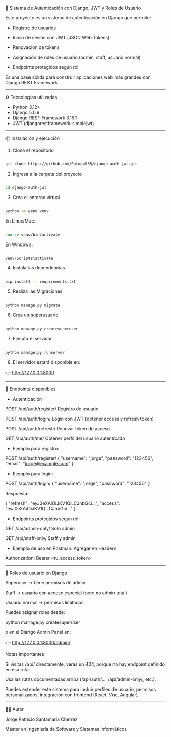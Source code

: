 🔐 Sistema de Autenticación con Django, JWT y Roles de Usuario

Este proyecto es un sistema de autenticación en Django que permite:

- Registro de usuarios

- Inicio de sesión con JWT (JSON Web Tokens)

- Renovación de tokens

- Asignación de roles de usuario (admin, staff, usuario normal)

- Endpoints protegidos según rol

Es una base sólida para construir aplicaciones web más grandes con Django REST Framework.

---

⚙️ Tecnologías utilizadas

- Python 3.12+
- Django 5.0.6
- Django REST Framework 3.15.1
- JWT (djangorestframework-simplejwt)

---

📦 Instalación y ejecución 

1. Clona el repositorio

```bash

git clone https://github.com/Patogol35/django-auth-jwt.git

```

2. Ingresa a la carpeta del proyecto

```bash

cd django-auth-jwt

```

3. Crea el entorno virtual

```bash

python -m venv venv

```
En Linux/Mac: 

```bash

source venv/bin/activate

```

En Windows: 

```bash

venv\Scripts\activate

```   

4. Instala las dependencias

```bash

pip install -r requirements.txt

```

5. Realiza las Migraciones

```bash

python manage.py migrate

```

6. Crea un superusuario

```bash

python manage.py createsuperuser

```

7. Ejecuta el servidor

```bash

python manage.py runserver

```

8. El servidor estará disponible en:

👉 http://127.0.0.1:8000

---

🔗 Endpoints disponibles

- Autenticación

POST	/api/auth/register/	Registro de usuario

POST	/api/auth/login/	Login con JWT (obtener access y refresh token)

POST	/api/auth/refresh/	Renovar token de acceso

GET	/api/auth/me/	Obtener perfil del usuario autenticado

- Ejemplo para registro:

POST /api/auth/register/
{
  "username": "jorge",
  "password": "123456",
  "email": "jorge@example.com"
}


- Ejemplo para login:

POST /api/auth/login/
{
  "username": "jorge",
  "password": "123456"
}


Respuesta:

{
  "refresh": "eyJ0eXAiOiJKV1QiLCJhbGci...",
  "access": "eyJ0eXAiOiJKV1QiLCJhbGci..."
}

- Endpoints protegidos según rol

GET	/api/admin-only/	Solo admin

GET	/api/staff-only/	Staff y admin

- Ejemplo de uso en Postman:
Agregar en Headers:

Authorization: Bearer <tu_access_token>

---

👥 Roles de usuario en Django

Superuser → tiene permisos de admin

Staff → usuario con acceso especial (pero no admin total)

Usuario normal → permisos limitados

Puedes asignar roles desde:

python manage.py createsuperuser


o en el Django Admin Panel en:

👉 http://127.0.0.1:8000/admin/

Notas importantes

Si visitas /api/ directamente, verás un 404, porque no hay endpoint definido en esa ruta.

Usa las rutas documentadas arriba (/api/auth/..., /api/admin-only/, etc.).

Puedes extender este sistema para incluir perfiles de usuario, permisos personalizados, integración con frontend (React, Vue, Angular).

---

👨‍💻 Autor

Jorge Patricio Santamaría Cherrez

Máster en Ingeniería de Software y Sistemas Informáticos
